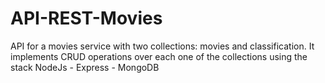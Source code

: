 # API-REST-Movies
API for a movies service with two collections: movies and classification. It implements CRUD operations over each one of the collections using the stack NodeJs - Express - MongoDB
